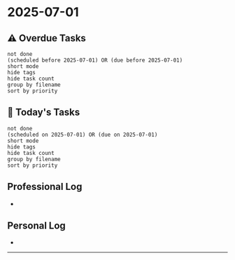 # 2025-07-01

## ⚠️ Overdue Tasks
```tasks
not done
(scheduled before 2025-07-01) OR (due before 2025-07-01)
short mode
hide tags
hide task count
group by filename
sort by priority
```

## 📅 Today's Tasks
```tasks
not done
(scheduled on 2025-07-01) OR (due on 2025-07-01)
short mode
hide tags
hide task count
group by filename
sort by priority
```

## Professional Log
- 

## Personal Log
- 

---
